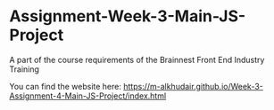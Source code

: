 # Assignment-Week-3-Main-JS-Project
 A part of the course requirements of the Brainnest Front End Industry Training

You can find the website here: https://m-alkhudair.github.io/Week-3-Assignment-4-Main-JS-Project/index.html
